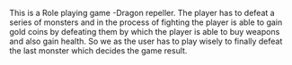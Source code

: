 This is a Role playing game -Dragon repeller.
The player has to defeat a series of monsters and in the process of fighting the player is able to gain gold coins by defeating them by which
the player is able to buy weapons and also gain health. So we as the user has to play wisely to finally defeat the last monster which decides
the game result.

